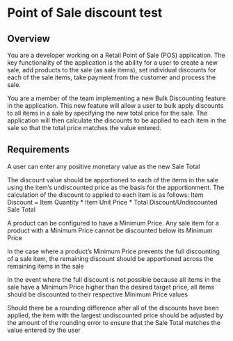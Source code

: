 # Point of Sale discount test
## Overview 
You are a developer working on a Retail Point of Sale (POS) application. The key functionality of the application is the ability for a user to create a new sale, add products to the sale (as sale items), set individual discounts for each of the sale items, take payment from the customer and process the sale. 

You are a member of the team implementing a new Bulk Discounting feature in the application. This new feature will allow a user to bulk apply discounts to all items in a sale by specifying the new total price for the sale. The application will then calculate the discounts to be applied to each item in the sale so that the total price matches the value entered. 

## Requirements 
A user can enter any positive monetary value as the new Sale Total 

The discount value should be apportioned to each of the items in the sale using the item’s undiscounted price as the basis for the apportionment. The calculation of the discount to applied to each item is as follows: 
Item Discount = Item Quantity * Item Unit Price * Total Discount/Undiscounted Sale Total 

A product can be configured to have a Minimum Price. Any sale item for a product with a Minimum Price cannot be discounted below its Minimum Price 

In the case where a product’s Minimum Price prevents the full discounting of a sale item, the remaining discount should be apportioned across the remaining items in the sale 

In the event where the full discount is not possible because all items in the sale have a Minimum Price higher than the desired target price, all items should be discounted to their respective Minimum Price values 

Should there be a rounding difference after all of the discounts have been applied, the item with the largest undiscounted price should be adjusted by the amount of the rounding error to ensure that the Sale Total matches the value entered by the user 
